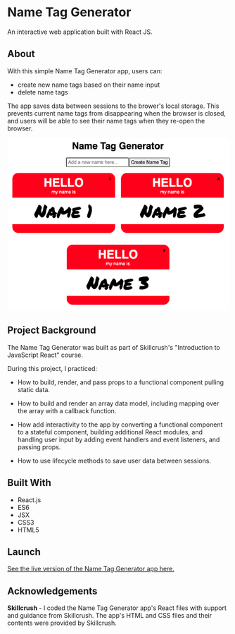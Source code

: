 # Name Tag Generator
An interactive web application built with React JS.

## About
With this simple Name Tag Generator app, users can:

- create new name tags based on their name input
- delete name tags

The app saves data between sessions to the brower's local storage. This prevents current name tags from disappearing when the browser is closed, and users will be able to see their name tags when they re-open the browser.  

![Name Tag Generator app](img/name-tag-generator-screenShot.png)

## Project Background
The Name Tag Generator was built as part of Skillcrush's "Introduction to JavaScript React" course. 

During this project, I practiced: 

- How to build, render, and pass props to a functional component pulling static data. 

- How to build and render an array data model, including mapping over the array with a callback function.  

- How add interactivity to the app by converting a functional component to a stateful component, building additional React modules, and handling user input by adding event handlers and event listeners, and passing props. 

-  How to use lifecycle methods to save user data between sessions. 

## Built With 
- React.js
- ES6 
- JSX
- CSS3
- HTML5

## Launch
[See the live version of the Name Tag Generator app here.](https://1f6ixl.csb.app/)

## Acknowledgements

**Skillcrush** - I coded the Name Tag Generator app's React files with support and guidance from Skillcrush. The app's HTML and CSS files and their contents were provided by Skillcrush.  